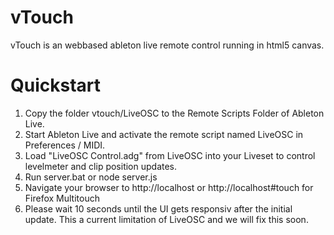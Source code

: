 vTouch
======

vTouch is an webbased ableton live remote control running in html5 canvas.

Quickstart
==========

1. Copy the folder vtouch/LiveOSC to the Remote Scripts Folder of Ableton Live.
2. Start Ableton Live and activate the remote script named LiveOSC in Preferences / MIDI.
3. Load "LiveOSC Control.adg" from LiveOSC into your Liveset to control levelmeter and clip position updates.
4. Run server.bat or node server.js
5. Navigate your browser to http://localhost or http://localhost#touch for Firefox Multitouch
6. Please wait 10 seconds until the UI gets responsiv after the initial update. This a current limitation of LiveOSC and we will fix this soon.
